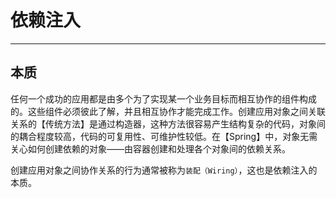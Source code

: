 # 依赖注入

---

## 本质

任何一个成功的应用都是由多个为了实现某一个业务目标而相互协作的组件构成的。这些组件必须彼此了解，并且相互协作才能完成工作。创建应用对象之间关联关系的【传统方法】是通过构造器，这种方法很容易产生结构复杂的代码，对象间的耦合程度较高，代码的可复用性、可维护性较低。在【Spring】中，对象无需关心如何创建依赖的对象——由容器创建和处理各个对象间的依赖关系。

创建应用对象之间协作关系的行为通常被称为`装配（Wiring）`，这也是依赖注入的本质。